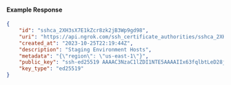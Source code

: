 <!-- Code generated for API Clients. DO NOT EDIT. -->

#### Example Response

```json
{
	"id": "sshca_2XH3sX7E1kZcr8zk2jB3Wp9gd98",
	"uri": "https://api.ngrok.com/ssh_certificate_authorities/sshca_2XH3sX7E1kZcr8zk2jB3Wp9gd98",
	"created_at": "2023-10-25T22:19:44Z",
	"description": "Staging Environment Hosts",
	"metadata": "{\"region\": \"us-east-1\"}",
	"public_key": "ssh-ed25519 AAAAC3NzaC1lZDI1NTE5AAAAIIx63fqlbtLeD28jojvojG7ve8uQB7dUSdthwcwoMBYT",
	"key_type": "ed25519"
}
```
